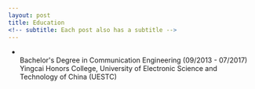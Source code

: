 ```yaml
---
layout: post
title: Education
<!-- subtitle: Each post also has a subtitle -->
---
```


* <br/>Bachelor's Degree in Communication Engineering (09/2013 - 07/2017) </br> Yingcai Honors College, University of Electronic Science and Technology of China (UESTC)
